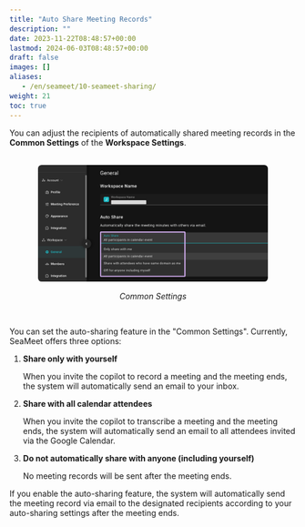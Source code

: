 ```yaml
---
title: "Auto Share Meeting Records"
description: ""
date: 2023-11-22T08:48:57+00:00
lastmod: 2024-06-03T08:48:57+00:00
draft: false
images: []
aliases:
   - /en/seameet/10-seameet-sharing/
weight: 21
toc: true
---
```


You can adjust the recipients of automatically shared meeting records in the **Common Settings** of the **Workspace Settings**.

<br/>

<center>

<a href="/images/seameet-en/10-seameet-sharing/seameet-auto-sharing-setting-ui.png" target="_blank">

<img width="80%" style="border-radius: 0.4rem; cursor: zoom-in" src="/images/seameet-en/10-seameet-sharing/seameet-auto-sharing-setting-ui.png" alt="Set SeaMeet Auto Sharing Meeting Records"/>

</a>


*Common Settings*

</center>

<br/>

You can set the auto-sharing feature in the "Common Settings". Currently, SeaMeet offers three options:

1. **Share only with yourself**

    When you invite the copilot to record a meeting and the meeting ends, the system will automatically send an email to your inbox.

2. **Share with all calendar attendees**

    When you invite the copilot to transcribe a meeting and the meeting ends, the system will automatically send an email to all attendees invited via the Google Calendar.

3. **Do not automatically share with anyone (including yourself)**

    No meeting records will be sent after the meeting ends.

If you enable the auto-sharing feature, the system will automatically send the meeting record via email to the designated recipients according to your auto-sharing settings after the meeting ends.

